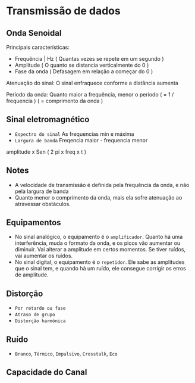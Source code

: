 # Transmissão de dados

## Onda Senoidal

Principais características:

- Frequência | Hz ( Quantas vezes se repete em um segundo )
- Amplitude ( O quanto se distancia verticalmente do 0 )
- Fase da onda ( Defasagem em relação a começar do 0 )

Atenuação do sinal: O sinal enfraquece conforme a distância aumenta

Período da onda: Quanto maior a frequência, menor o período ( = 1 / frequencia ) ( = comprimento da onda )

## Sinal eletromagnético
- `Espectro do sinal` As frequencias min e máxima
- `Largura de banda` Freqencia maior - frequencia menor

amplitude x Sen ( 2 pi x freq x t )

## Notes
- A velocidade de transmissão é definida pela frequência da onda, e não pela largura de banda
- Quanto menor o comprimento da onda, mais ela sofre atenuação ao atravessar obstáculos.

## Equipamentos
- No sinal analógico, o equipamento é o `amplificador`. Quanto há uma interferência, muda o formato da onda, e os picos vão aumentar ou diminuir. Vai alterar a amplitude em certos momentos. Se tiver ruídos, vai aumentar os ruídos.
- No sinal digital, o equipamento é o `repetidor`. Ele sabe as amplitudes que o sinal tem, e quando há um ruído, ele consegue corrigir os erros de amplitude.

## Distorção
- `Por retardo ou fase`
- `Atraso de grupo`
- `Distorção harmônica`

## Ruído
- `Branco`, `Térmico`, `Impulsivo`, `Crosstalk`, `Eco`

## Capacidade do Canal
